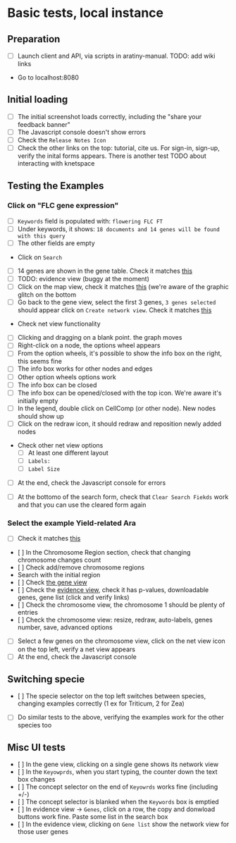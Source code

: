 # Basic tests, local instance

## Preparation
* [ ] Launch client and API, via scripts in aratiny-manual. TODO: add wiki links
* Go to localhost:8080

## Initial loading
* [ ] The initial screenshot loads correctly, including the "share your feedback banner"
* [ ] The Javascript console doesn't show errors
* [ ] Check the `Release Notes Icon`
* [ ] Check the other links on the top: tutorial, cite us. For sign-in, sign-up, verify the inital 
      forms appears. There is another test TODO about interacting with knetspace

## Testing the Examples

### Click on "FLC gene expression"
* [ ] `Keywords` field is populated with: `flowering FLC FT`
* [ ] Under keywords, it shows: `18 documents and 14 genes will be found with this query`
* [ ] The other fields are empty
* Click on `Search`
* [ ] 14 genes are shown in the gene table. Check it matches [this](flc-genes.png)
* [ ] TODO: evidence view (buggy at the moment)
* [ ] Click on the map view, check it matches [this](flc-chr.png) (we're aware of the 
      graphic glitch on the bottom
* [ ] Go back to the gene view, select the first 3 genes, `3 genes selected` should appear 
      click on `Create network view`. Check it matches [this](flc-net.png)
* Check net view functionality
* [ ] Clicking and dragging on a blank point. the graph moves
* [ ] Right-click on a node, the options wheel appears
* [ ] From the option wheels, it's possible to show the info box on the right, this seems fine
* [ ] The info box works for other nodes and edges
* [ ] Other option wheels options work
* [ ] The info box can be closed
* [ ] The info box can be opened/closed with the top icon. We're aware it's initially empty
* [ ] In the legend, double click on CellComp (or other node). New nodes should show up
* [ ] Click on the redraw icon, it should redraw and reposition newly added nodes
* Check other net view options
  * [ ] At least one different layout
  * [ ] `Labels:`
  * [ ] `Label Size`
* [ ] At the end, check the Javascript console for errors
* [ ] At the bottomo of the search form, check that `Clear Search Fiekds` work and that you can use the cleared form again


### Select the example Yield-related Ara
* [ ] Check it matches [this](qtl-search-form.png)
* [ ] In the Chromosome Region section, check that changing chromosome changes count
* [ ] Check add/remove chromosome regions
* Search with the initial region
* [ ] Check [the gene view](qtl-genes.png)
* [ ] Check the [evidence view](qtl-evidence.png), check it has p-values, downloadable genes, 
      gene list (click and verify links)
* [ ] Check the chromosome view, the chromosome 1 should be plenty of entries
* [ ] Check the chromosome view: resize, redraw, auto-labels, genes number, save, advanced options
* [ ] Select a few genes on the chromosome view, click on the net view icon on the top left, verify 
      a net view appears
* [ ] At the end, check the Javascript console
      
## Switching specie
* [ ] The specie selector on the top left switches between species, changing examples correctly
      (1 ex for Triticum, 2 for Zea)
* [ ] Do similar tests to the above, verifying the examples work for the other species too

## Misc UI tests
* [ ] In the gene view, clicking on a single gene shows its network view
* [ ] In the `Keyowprds`, when you start typing, the counter down the text box changes
* [ ] The concept selector on the end of `Keyowrds` works fine (including +/-)
* [ ] The concept selector is blanked when the `Keywords` box is emptied
* [ ] In evidence view -> `Genes`, click on a row, the copy and donwload buttons work fine.
      Paste some list in the search box
* [ ] In the evidence view, clicking on `Gene list` show the network view for those user genes
